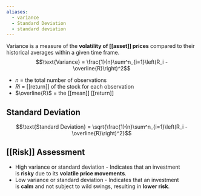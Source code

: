```yaml
---
aliases:
  - variance
  - Standard Deviation
  - standard deviation
---
```

Variance is a measure of the **volatility of [[asset]] prices** compared to their historical averages within a given time frame.
$$\text{Variance} = \frac{1}{n}\sum^n_{i=1}\left(R_i - \overline{R}\right)^2$$
- $n$ = the total number of observations
- $Ri$ = [[return]] of the stock for each observation
- $\overline{R}$ = the [[mean]] [[return]]
## Standard Deviation
$$\text{Standard Deviation} = \sqrt{\frac{1}{n}\sum^n_{i=1}\left(R_i - \overline{R}\right)^2}$$
## [[Risk]] Assessment

- High variance or standard deviation - Indicates that an investment is **risky** due to its **volatile price movements**.
- Low variance or standard deviation - Indicates that an investment is **calm** and not subject to wild swings, resulting in **lower risk**.
